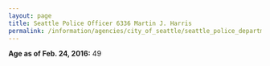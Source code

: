 ```yaml
---
layout: page
title: Seattle Police Officer 6336 Martin J. Harris
permalink: /information/agencies/city_of_seattle/seattle_police_department/copbook/6336/
---
```


**Age as of Feb. 24, 2016:** 49
